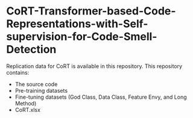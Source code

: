 # CoRT-Transformer-based-Code-Representations-with-Self-supervision-for-Code-Smell-Detection
Replication data for CoRT is available in this repository. This repository contains:
- The source code
- Pre-training datasets
- Fine-tuning datasets (God Class, Data Class, Feature Envy, and Long Method)
- CoRT.xlsx 
